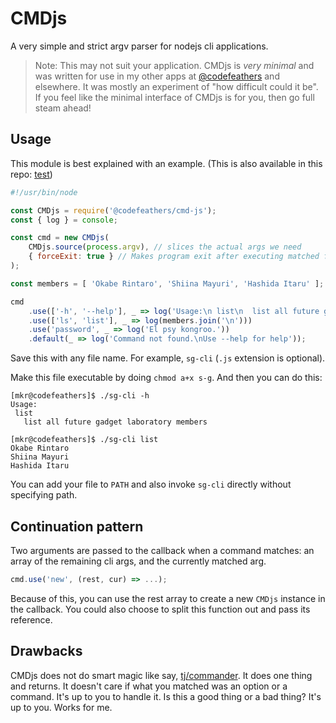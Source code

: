 # CMDjs

A very simple and strict argv parser for nodejs cli applications.

> Note: This may not suit your application. CMDjs is _very minimal_ and was written for use in my other apps at [@codefeathers](https://github.com/codefeathers) and elsewhere. It was mostly an experiment of "how difficult could it be". If you feel like the minimal interface of CMDjs is for you, then go full steam ahead!

## Usage

This module is best explained with an example. (This is also available in this repo: [test](./test))

```JavaScript
#!/usr/bin/node

const CMDjs = require('@codefeathers/cmd-js');
const { log } = console;

const cmd = new CMDjs(
	CMDjs.source(process.argv), // slices the actual args we need
	{ forceExit: true } // Makes program exit after executing matched function
);

const members = [ 'Okabe Rintaro', 'Shiina Mayuri', 'Hashida Itaru' ];

cmd
	.use(['-h', '--help'], _ => log('Usage:\n list\n  list all future gadget laboratory members'))
	.use(['ls', 'list'], _ => log(members.join('\n')))
	.use('password', _ => log('El psy kongroo.'))
	.default(_ => log('Command not found.\nUse --help for help'));
```

Save this with any file name. For example, `sg-cli` (`.js` extension is optional).

Make this file executable by doing `chmod a+x s-g`. And then you can do this:

```shell
[mkr@codefeathers]$ ./sg-cli -h
Usage:
 list
   list all future gadget laboratory members

[mkr@codefeathers]$ ./sg-cli list
Okabe Rintaro
Shiina Mayuri
Hashida Itaru
```

You can add your file to `PATH` and also invoke `sg-cli` directly without specifying path.

## Continuation pattern

Two arguments are passed to the callback when a command matches: an array of the remaining cli args, and the currently matched arg.

```JavaScript
cmd.use('new', (rest, cur) => ...);
```

Because of this, you can use the rest array to create a new `CMDjs` instance in the callback. You could also choose to split this function out and pass its reference.

## Drawbacks

CMDjs does not do smart magic like say, [tj/commander](https://github.com/tj/commander). It does one thing and returns. It doesn't care if what you matched was an option or a command. It's up to you to handle it. Is this a good thing or a bad thing? It's up to you. Works for me.
